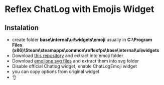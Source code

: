 # Reflex ChatLog with Emojis Widget
## Instalation
- create folder **base\internal\ui\widgets\emoji** usually in **C:\Program Files (x86)\Steam\steamapps\common\reflexfps\base\internal\ui\widgets**
- Download [this repository](https://github.com/mittermichal/reflex-chatlog-emoji-widget/archive/master.zip) and extract into emoji folder
- Download [emojione svg files](http://emojione.com/wp-content/uploads/assets/e1-svg.zip) and extract them into svg folder
- Disable official Chatlog widget, enable ChatLogEmoji widget
- you can copy options from original widget
- :ok_hand:
